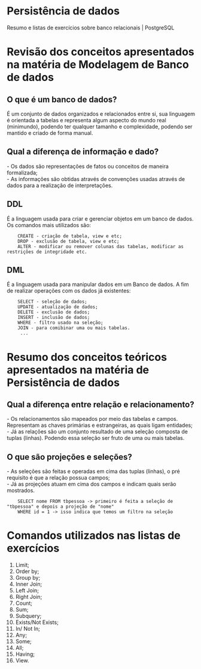 # Persistência de dados
Resumo e listas de exercícios sobre banco relacionais | PostgreSQL

# Revisão dos conceitos apresentados na matéria de Modelagem de Banco de dados
<h2>O que é um banco de dados?</h2>
É um conjunto de dados organizados e relacionados entre si, sua linguagem é orientada a tabelas e representa algum aspecto do mundo real (minimundo),
podendo ter qualquer tamanho e complexidade, podendo ser mantido e criado de forma manual.</br>
<h2>Qual a diferença de informação e dado?</h2>
- Os dados são representações de fatos ou conceitos de maneira formalizada;</br>
- As informações são obtidas através de convenções usadas através de dados para a realização de interpretações.</br>
<h2>DDL</h2>
É a linguagem usada para criar e gerenciar objetos em um banco de dados. Os comandos mais utilizados são: </br>
 
        CREATE - criação de tabela, view e etc;
        DROP - exclusão de tabela, view e etc;
        ALTER - modificar ou remover colunas das tabelas, modificar as restrições de integridade etc.
        
<h2>DML</h2>
É a linguagem usada para manipular dados em um Banco de dados. A fim de realizar operações com os dados já existentes:

        SELECT - seleção de dados;
        UPDATE - atualização de dados;
        DELETE - exclusão de dados;
        INSERT - inclusão de dados;
        WHERE - filtro usado na seleção;
        JOIN - para comibinar uma ou mais tabelas.
         ...

# Resumo dos conceitos teóricos apresentados na matéria de Persistência de dados
<h2>Qual a diferença entre relação e relacionamento?</h2>
- Os relacionamentos são mapeados por meio das tabelas e campos. Representam as chaves primárias e estrangeiras, as quais ligam entidades;</br>
- Já as relações são um conjunto resultado de uma seleção composta de tuplas (linhas). Podendo essa seleção ser fruto de uma ou mais tabelas.</br>
<h2>O que são projeções e seleções?</h2>
- As seleções são feitas e operadas em cima das tuplas (linhas), o pré requisito é que a relação possua campos;</br>
- Já as projeções atuam em cima dos campos e indicam quais serão mostrados.</br>

        SELECT nome FROM tbpessoa -> primeiro é feita a seleção de "tbpessoa" e depois a projeção de "nome"
        WHERE id = 1 -> isso indica que temos um filtro na seleção

# Comandos utilizados nas listas de exercícios
1. Limit;
2. Order by;
3. Group by;
4. Inner Join;
5. Left Join;
6. Right Join;
7. Count;
8. Sum;
9. Subquery;
10. Exists/Not Exists;
11. In/ Not In;
12. Any;
13. Some;
14. All;
15. Having;
16. View.
